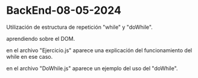 # BackEnd-08-05-2024

Utilización de estructura de repetición "while" y "doWhile".

aprendiendo sobre el DOM.

en el archivo "Ejercicio.js" aparece una explicación del funcionamiento del while en ese caso.

en el archivo "DoWhile.js" aparece un ejemplo del uso del "doWhile".
